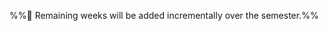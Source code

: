 <link rel="stylesheet" href="{{baseUrl}}/css/main.css">

<include src="../common/header.md" />

<div class="website-content">

<dynamic-panel src="week1/index.md" header="{{iconDone}} Week 1 [Jan 15]" no-close />
<dynamic-panel src="week2/index.md" header="{{iconDone}} Week 2 [Jan 22]" no-close />
<dynamic-panel src="week3/index.md" header="{{iconDone}} Week 3 [Jan 29]" no-close />
<dynamic-panel src="week4/index.md" header="{{iconDone}} Week 4 [Feb 5]" no-close />
<dynamic-panel src="week5/index.md" header="{{iconDone}} Week 5 [Feb 12]" no-close />
<dynamic-panel src="week6/index.md" header="{{iconDone}} Week 6 [Feb 19]" no-close />
<dynamic-panel src="week7/index.md" header="{{iconDone}} Week 7 [Mar 5]" no-close />
<dynamic-panel src="week8/index.md" header="{{iconDone}} Week 8 [Mar 12]" no-close />
<dynamic-panel src="week9/index.md" header="{{iconDone}} Week 9 [Mar 19]" no-close />
<dynamic-panel src="week10/index.md" header="{{iconDone}} Week 10 [Mar 26]" no-close />
<dynamic-panel src="week11/index.md" header="{{iconDone}} Week 11 [Apr 2]" no-close />

<panel header="{{iconCurrent}} Week 12 [Apr 9]" expanded no-close>
  <include src="week12/index.md"/>
</panel><p/>

%%:construction: Remaining weeks will be added incrementally over the semester.%%

</div>

